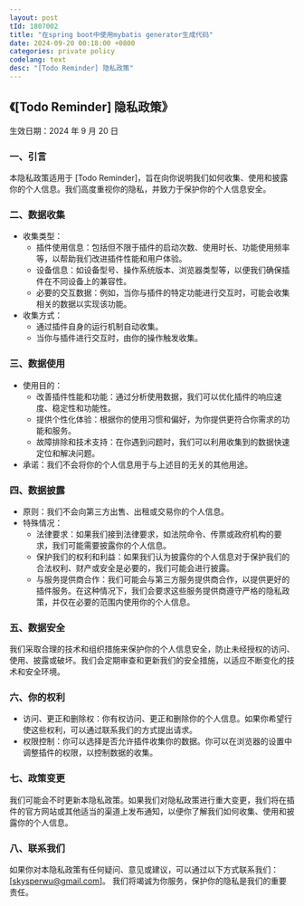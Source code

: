 ```yaml
---
layout: post
tId: 1807002
title: "在spring boot中使用mybatis generator生成代码"
date: 2024-09-20 00:18:00 +0800
categories: private policy
codelang: text
desc: "[Todo Reminder] 隐私政策"
---
```

## 《[Todo Reminder] 隐私政策》
生效日期：2024 年 9 月 20 日
### 一、引言
本隐私政策适用于 [Todo Reminder]，旨在向你说明我们如何收集、使用和披露你的个人信息。我们高度重视你的隐私，并致力于保护你的个人信息安全。
### 二、数据收集
* 收集类型：
  * 插件使用信息：包括但不限于插件的启动次数、使用时长、功能使用频率等，以帮助我们改进插件性能和用户体验。
  * 设备信息：如设备型号、操作系统版本、浏览器类型等，以便我们确保插件在不同设备上的兼容性。
  * 必要的交互数据：例如，当你与插件的特定功能进行交互时，可能会收集相关的数据以实现该功能。
* 收集方式：
  * 通过插件自身的运行机制自动收集。
  * 当你与插件进行交互时，由你的操作触发收集。
### 三、数据使用
* 使用目的：
  * 改善插件性能和功能：通过分析使用数据，我们可以优化插件的响应速度、稳定性和功能性。
  * 提供个性化体验：根据你的使用习惯和偏好，为你提供更符合你需求的功能和服务。
  * 故障排除和技术支持：在你遇到问题时，我们可以利用收集到的数据快速定位和解决问题。
* 承诺：我们不会将你的个人信息用于与上述目的无关的其他用途。
### 四、数据披露
* 原则：我们不会向第三方出售、出租或交易你的个人信息。
* 特殊情况：
  * 法律要求：如果我们接到法律要求，如法院命令、传票或政府机构的要求，我们可能需要披露你的个人信息。
  * 保护我们的权利和利益：如果我们认为披露你的个人信息对于保护我们的合法权利、财产或安全是必要的，我们可能会进行披露。
  * 与服务提供商合作：我们可能会与第三方服务提供商合作，以提供更好的插件服务。在这种情况下，我们会要求这些服务提供商遵守严格的隐私政策，并仅在必要的范围内使用你的个人信息。
### 五、数据安全
我们采取合理的技术和组织措施来保护你的个人信息安全，防止未经授权的访问、使用、披露或破坏。我们会定期审查和更新我们的安全措施，以适应不断变化的技术和安全环境。
### 六、你的权利
* 访问、更正和删除权：你有权访问、更正和删除你的个人信息。如果你希望行使这些权利，可以通过联系我们的方式提出请求。
* 权限控制：你可以选择是否允许插件收集你的数据。你可以在浏览器的设置中调整插件的权限，以控制数据的收集。
### 七、政策变更
我们可能会不时更新本隐私政策。如果我们对隐私政策进行重大变更，我们将在插件的官方网站或其他适当的渠道上发布通知，以便你了解我们如何收集、使用和披露你的个人信息。
### 八、联系我们
如果你对本隐私政策有任何疑问、意见或建议，可以通过以下方式联系我们：[skysperwu@gmail.com]。
我们将竭诚为你服务，保护你的隐私是我们的重要责任。